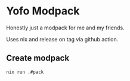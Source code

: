# Yofo Modpack

Honestly just a modpack for me and my friends.

Uses nix and release on tag via github action.

## Create modpack

``` sh
nix run .#pack
```
